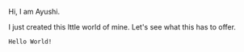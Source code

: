 Hi, I am Ayushi.

I just created this lttle world of mine. Let's see what this has to offer.

```
Hello World!
```

